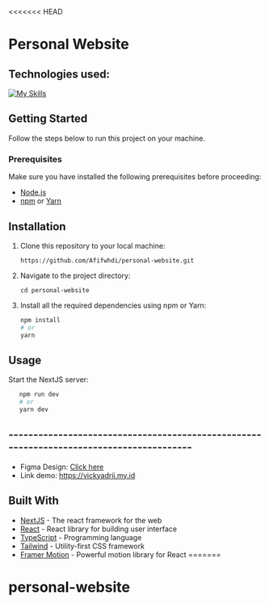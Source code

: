 <<<<<<< HEAD
# Personal Website

## Technologies used:

[![My Skills](https://skillicons.dev/icons?i=nextjs,react,ts,tailwind)](https://skillicons.dev)

## Getting Started

Follow the steps below to run this project on your machine.

### Prerequisites

Make sure you have installed the following prerequisites before proceeding:

- [Node.js](https://nodejs.org/)
- [npm](https://www.npmjs.com/) or [Yarn](https://yarnpkg.com/)

## Installation

1. Clone this repository to your local machine:

   `https://github.com/Afifwhdi/personal-website.git`

2. Navigate to the project directory:

   `cd personal-website`

3. Install all the required dependencies using npm or Yarn:
   ```bash
   npm install
   # or
   yarn
   ```

## Usage

Start the NextJS server:

```bash
   npm run dev
   # or
   yarn dev
```

## ----------------------------------------------------------------------------------------

- Figma Design: [Click here](https://www.figma.com/design/x1Xi3a4HqSwH5ASvyowM5v/Personal-Website-2.0)
- Link demo: https://vickyadrii.my.id

## Built With

- [NextJS](https://nextjs.org/) - The react framework for the web
- [React](https://react.dev/) - React library for building user interface
- [TypeScript](https://www.typescriptlang.org/) - Programming language
- [Tailwind](https://tailwindcss.com/) - Utility-first CSS framework
- [Framer Motion](https://www.framer.com/motion/) - Powerful motion library for React
=======
# personal-website
